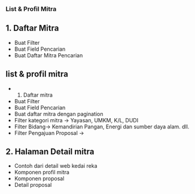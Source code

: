 ### List & Profil Mitra
## 1. Daftar Mitra
- Buat Filter
- Buat Field Pencarian
- Buat Daftar Mitra Pencarian
## list & profil mitra
- 1. Daftar mitra
- Buat Filter
- Buat Field Pencarian
- Buat daftar mitra dengan pagination
- Filter kategori mitra -> Yayasan, UMKM, K/L, DUDI
- Filter Bidang-> Kemandirian Pangan, Energi dan sumber daya alam. dll.
- Filter Pengajuan Proposal ->
## 2. Halaman Detail mitra 
- Contoh dari detail web kedai reka
- Komponen profil mitra
- Komponen proposal
- Detail proposal
